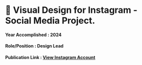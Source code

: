 # 📱 Visual Design for Instagram - Social Media Project.
#### Year Accomplished : 2024
#### Role/Position : Design Lead
#### Publication Link : [View Instagram Account](https://www.instagram.com/pmm4.unpad.mandalajati)
